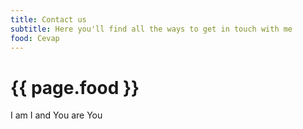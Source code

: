 ```yaml
---
title: Contact us
subtitle: Here you'll find all the ways to get in touch with me
food: Cevap
---
```

<h1>{{ page.food }}</h1>
<p>I am I and You are You</p>
